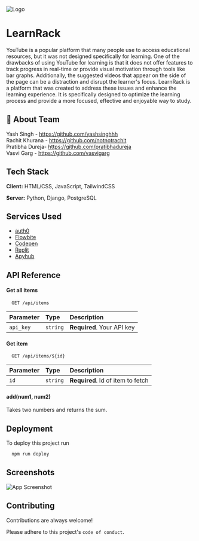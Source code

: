 
![Logo](https://dev-to-uploads.s3.amazonaws.com/uploads/articles/th5xamgrr6se0x5ro4g6.png)


# LearnRack

YouTube is a popular platform that many people use to access educational resources, but it was not designed specifically for learning. One of the drawbacks of using YouTube for learning is that it does not offer features to track progress in real-time or provide visual motivation through tools like bar graphs. Additionally, the suggested videos that appear on the side of the page can be a distraction and disrupt the learner's focus. LearnRack is a platform that was created to address these issues and enhance the learning experience. It is specifically designed to optimize the learning process and provide a more focused, effective and enjoyable way to study.




## 🚀 About Team
Yash Singh - https://github.com/yashsinghhh  
Rachit Khurana - https://github.com/notnotrachit  
Pratibha Dureja- https://github.com/pratibhadureja  
Vasvi Garg - https://github.com/vasvigarg


## Tech Stack

**Client:** HTML/CSS, JavaScript, TailwindCSS 

**Server:** Python, Django, PostgreSQL


## Services Used

 - [auth0](https://auth0.com/)          
 - [Flowbite](https://flowbite.com/)
 - [Codepen](https://codepen.io/)
 - [Replit](https://replit.com/)
 - [Apyhub](https://apyhub.com/dashboard)
 




## API Reference

#### Get all items

```http
  GET /api/items
```

| Parameter | Type     | Description                |
| :-------- | :------- | :------------------------- |
| `api_key` | `string` | **Required**. Your API key |

#### Get item

```http
  GET /api/items/${id}
```

| Parameter | Type     | Description                       |
| :-------- | :------- | :-------------------------------- |
| `id`      | `string` | **Required**. Id of item to fetch |

#### add(num1, num2)

Takes two numbers and returns the sum.


## Deployment

To deploy this project run

```bash
  npm run deploy
```


## Screenshots

![App Screenshot](https://via.placeholder.com/468x300?text=App+Screenshot+Here)


## Contributing

Contributions are always welcome!

Please adhere to this project's `code of conduct`.

